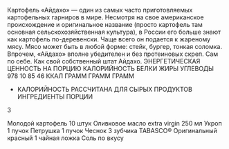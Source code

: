 Картофель «Айдахо» — один из самых часто приготовляемых картофельных гарниров в мире. Несмотря на свое американское происхождение и оригинальное название (просто картофель там основная сельскохозяйственная культура), в России его больше знают как картофель по-деревенски. Чаще всего он подается к жареному мясу. Мясо может быть в любой форме: стейк, бургер, тонкая соломка. Впрочем, «Айдахо» вполне убедителен и без протеиновых скреп. Сам по себе. Как свой собственный штат Айдахо.
ЭНЕРГЕТИЧЕСКАЯ ЦЕННОСТЬ НА ПОРЦИЮ
КАЛОРИЙНОСТЬ
БЕЛКИ
ЖИРЫ
УГЛЕВОДЫ
978
10
85
46
ККАЛ
ГРАММ
ГРАММ
ГРАММ
* КАЛОРИЙНОСТЬ РАССЧИТАНА ДЛЯ СЫРЫХ ПРОДУКТОВ
ИНГРЕДИЕНТЫ
ПОРЦИИ

3

Молодой картофель
10 штук
Оливковое масло extra virgin
250 мл
Укроп
1 пучок
Петрушка
1 пучок
Чеснок
3 зубчика
TABASCO® Оригинальный красный
1 чайная ложка
Соль
по вкусу
